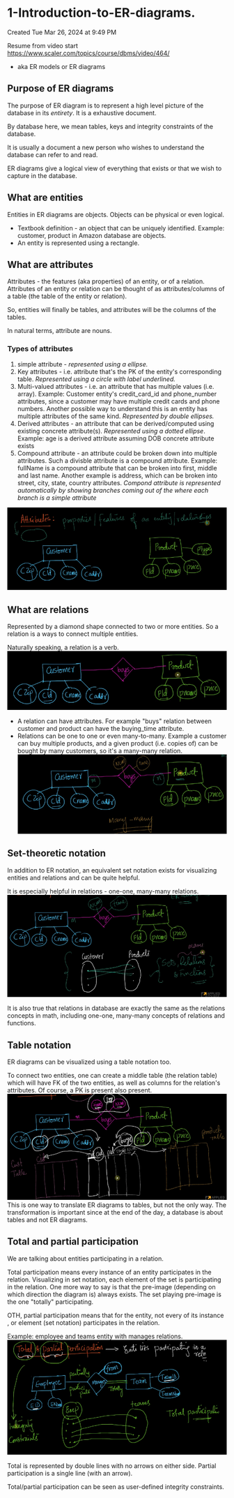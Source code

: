 # 1-Introduction-to-ER-diagrams. 
Created Tue Mar 26, 2024 at 9:49 PM

Resume from video start https://www.scaler.com/topics/course/dbms/video/464/

- aka ER models or ER diagrams

## Purpose of ER diagrams
The purpose of ER diagram is to represent a high level picture of the database in its *entirety*. It is a exhaustive document.

By database here, we mean tables, keys and integrity constraints of the database.

It is usually a document a new person who wishes to understand the database can refer to and read.

ER diagrams give a logical view of everything that exists or that we wish to capture in the database.

## What are entities
Entities in ER diagrams are objects. Objects can be physical or even logical.
- Textbook definition - an object that can be uniquely identified. Example: customer, product in Amazon database are objects.
- An entity is represented using a rectangle.

## What are attributes
Attributes - the features (aka properties) of an entity, or of a relation. Attributes of an entity or relation can be thought of as attributes/columns of a table (the table of the entity or relation). 

So, entities will finally be tables, and attributes will be the columns of the tables.

In natural terms, attribute are nouns.
### Types of attributes
1. simple attribute - *represented using a ellipse.*
2. Key attributes - i.e. attribute that's the PK of the entity's corresponding table. *Represented using a circle with label underlined.*
3. Multi-valued attributes - i.e. an attribute that has multiple values (i.e. array). Example: Customer entity's credit_card_id and phone_number attributes, since a customer may have multiple credit cards and phone numbers. Another possible way to understand this is an entity has multiple attributes of the same kind. *Represented by double ellipses.*
4. Derived attributes - an attribute that can be derived/computed using existing concrete attribute(s). *Represented using a dotted ellipse*. Example: age is a derived attribute assuming DOB concrete attribute exists
5. Compound attribute - an attribute could be broken down into multiple attributes. Such a divisble attribute is a compound attribute. Example: fullName is a compound attribute that can be broken into first, middle and last name. Another example is address, which can be broken into street, city, state, country attributes. *Compond attribute is represented automatically by showing branches coming out of the where each branch is a simple attribute*

![](../../../../assets/1-Introduction-to-ER-diagrams-image-1-6718f520.png)

## What are relations
Represented by a diamond shape connected to two or more entities.
So a relation is a ways to connect multiple entities.

Naturally speaking, a relation is a verb.
![](../../../../assets/1-Introduction-to-ER-diagrams-image-2-6718f520.png)

- A relation can have attributes. For example "buys" relation between customer and product can have the buying_time attribute.
- Relations can be one to one or even many-to-many. Example a customer can buy multiple products, and a given product (i.e. copies of) can be bought by many customers, so it's a many-many relation.
![](../../../../assets/1-Introduction-to-ER-diagrams-image-3-6718f520.png)


## Set-theoretic notation
In addition to ER notation, an equivalent set notation exists for visualizing entities and relations and can be quite helpful.

It is especially helpful in relations - one-one, many-many relations.
![](../../../../assets/1-Introduction-to-ER-diagrams-image-4-6718f520.png)

It is also true that relations in database are exactly the same as the relations concepts in math, including one-one, many-many concepts of relations and functions.

## Table notation
ER diagrams can be visualized using a table notation too.

To connect two entities, one can create a middle table (the relation table) which will have FK of the two entities, as well as columns for the relation's attributes. Of course, a PK is present also present.
![](../../../../assets/1-Introduction-to-ER-diagrams-image-5-6718f520.png)
This is one way to translate ER diagrams to tables, but not the only way. The transformation is important since at the end of the day, a database is about tables and not ER diagrams.

## Total and partial participation
We are talking about entities participating in a relation.

Total participation means every instance of an entity participates in the relation. Visualizing in set notation, each element of the set is participating in the relation. One more way to say is that the pre-image (depending on which direction the diagram is) always exists. The set playing pre-image is the one "totally" participating.

OTH, partial participation means that for the entity, not every of its instance , or element (set notation) participates in the relation.

Example: employee and teams entity with manages relations.
![](../../../../assets/1-Introduction-to-ER-diagrams-image-6-6718f520.png)

Total is represented by double lines with no arrows on either side.
Partial participation is a single line (with an arrow).

Total/partial participation can be seen as user-defined integrity constraints.